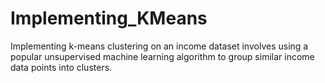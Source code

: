 # Implementing_KMeans
 Implementing k-means clustering on an income dataset involves using a popular unsupervised machine learning algorithm to group similar income data points into clusters. 
